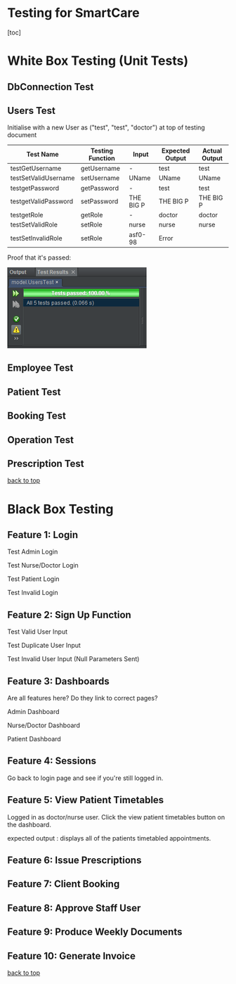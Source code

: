 # Testing for SmartCare

[toc]

# White Box Testing (Unit Tests)

## DbConnection Test



## Users Test

Initialise with a new User as ("test", "test", "doctor") at top of testing document

| Test Name            | Testing Function | Input     | Expected Output | Actual Output |
| -------------------- | ---------------- | --------- | --------------- | ------------- |
| testGetUsername      | getUsername      | -         | test            | test          |
| testSetValidUsername | setUsername      | UName     | UName           | UName         |
| testgetPassword      | getPassword      | -         | test            | test          |
| testgetValidPassword | setPassword      | THE BIG P | THE BIG P       | THE BIG P     |
| testgetRole          | getRole          | -         | doctor          | doctor        |
| testSetValidRole     | setRole          | nurse     | nurse           | nurse         |
| testSetInvalidRole   | setRole          | asf0-98   | Error           |               |



Proof that it's passed:

![image-20201209154125381](testing.assets/usersTest.png)

## Employee Test



## Patient Test



## Booking Test



## Operation Test



## Prescription Test



[back to top](#testing-for-smartcare)

# Black Box Testing

## Feature 1: Login

Test Admin Login

Test Nurse/Doctor Login

Test Patient Login

Test Invalid Login

## Feature 2: Sign Up Function

Test Valid User Input

Test Duplicate User Input

Test Invalid User Input (Null Parameters Sent)

## Feature 3: Dashboards

Are all features here?
Do they link to correct pages?

Admin Dashboard



Nurse/Doctor Dashboard



Patient Dashboard

## Feature 4: Sessions

Go back to login page and see if you're still logged in.



## Feature 5: View Patient Timetables

Logged in as doctor/nurse user.
Click the view patient timetables button on the dashboard.

expected output : displays all of the patients timetabled appointments.


## Feature 6: Issue Prescriptions

## Feature 7: Client Booking

## Feature 8: Approve Staff User

## Feature 9: Produce Weekly Documents

## Feature 10: Generate Invoice



[back to top](#testing-for-smartcare)